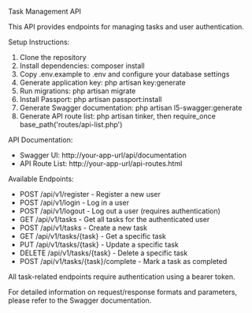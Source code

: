 Task Management API

This API provides endpoints for managing tasks and user authentication.

Setup Instructions:
1. Clone the repository
2. Install dependencies: composer install
3. Copy .env.example to .env and configure your database settings
4. Generate application key: php artisan key:generate
5. Run migrations: php artisan migrate
6. Install Passport: php artisan passport:install
7. Generate Swagger documentation: php artisan l5-swagger:generate
8. Generate API route list: php artisan tinker, then require_once base_path('routes/api-list.php')

API Documentation:
- Swagger UI: http://your-app-url/api/documentation
- API Route List: http://your-app-url/api-routes.html

Available Endpoints:
- POST /api/v1/register - Register a new user
- POST /api/v1/login - Log in a user
- POST /api/v1/logout - Log out a user (requires authentication)
- GET /api/v1/tasks - Get all tasks for the authenticated user
- POST /api/v1/tasks - Create a new task
- GET /api/v1/tasks/{task} - Get a specific task
- PUT /api/v1/tasks/{task} - Update a specific task
- DELETE /api/v1/tasks/{task} - Delete a specific task
- POST /api/v1/tasks/{task}/complete - Mark a task as completed

All task-related endpoints require authentication using a bearer token.

For detailed information on request/response formats and parameters, please refer to the Swagger documentation.

